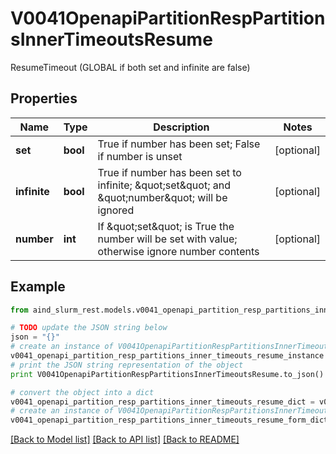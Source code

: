# V0041OpenapiPartitionRespPartitionsInnerTimeoutsResume

ResumeTimeout (GLOBAL if both set and infinite are false)

## Properties

Name | Type | Description | Notes
------------ | ------------- | ------------- | -------------
**set** | **bool** | True if number has been set; False if number is unset | [optional] 
**infinite** | **bool** | True if number has been set to infinite; \&quot;set\&quot; and \&quot;number\&quot; will be ignored | [optional] 
**number** | **int** | If \&quot;set\&quot; is True the number will be set with value; otherwise ignore number contents | [optional] 

## Example

```python
from aind_slurm_rest.models.v0041_openapi_partition_resp_partitions_inner_timeouts_resume import V0041OpenapiPartitionRespPartitionsInnerTimeoutsResume

# TODO update the JSON string below
json = "{}"
# create an instance of V0041OpenapiPartitionRespPartitionsInnerTimeoutsResume from a JSON string
v0041_openapi_partition_resp_partitions_inner_timeouts_resume_instance = V0041OpenapiPartitionRespPartitionsInnerTimeoutsResume.from_json(json)
# print the JSON string representation of the object
print V0041OpenapiPartitionRespPartitionsInnerTimeoutsResume.to_json()

# convert the object into a dict
v0041_openapi_partition_resp_partitions_inner_timeouts_resume_dict = v0041_openapi_partition_resp_partitions_inner_timeouts_resume_instance.to_dict()
# create an instance of V0041OpenapiPartitionRespPartitionsInnerTimeoutsResume from a dict
v0041_openapi_partition_resp_partitions_inner_timeouts_resume_form_dict = v0041_openapi_partition_resp_partitions_inner_timeouts_resume.from_dict(v0041_openapi_partition_resp_partitions_inner_timeouts_resume_dict)
```
[[Back to Model list]](../README.md#documentation-for-models) [[Back to API list]](../README.md#documentation-for-api-endpoints) [[Back to README]](../README.md)


